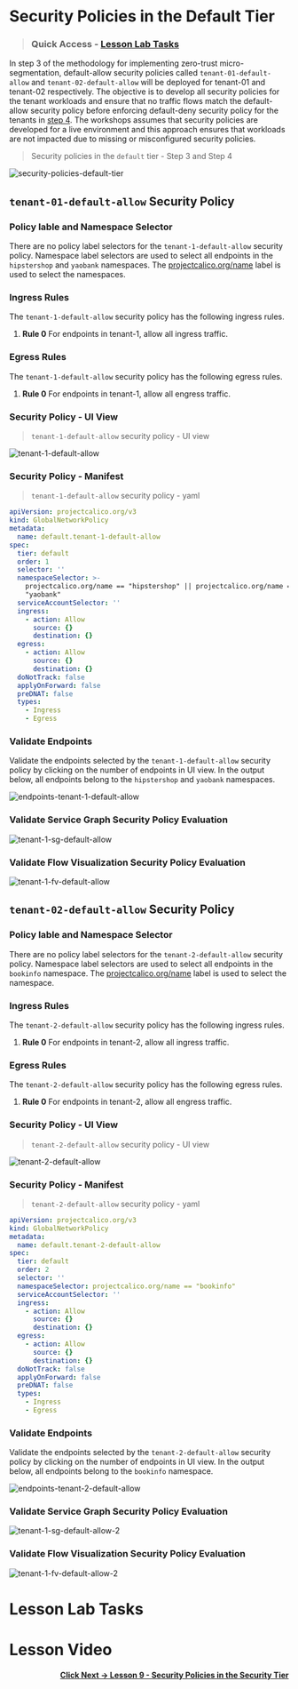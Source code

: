 
# Security Policies in the Default Tier

> ### Quick Access - [Lesson Lab Tasks](#Lesson-Lab-Tasks)

In step 3 of the methodology for implementing zero-trust micro-segmentation, default-allow security policies called `tenant-01-default-allow` and `tenant-02-default-allow` will be deployed for tenant-01 and tenant-02 respectively. The objective is to develop all security policies for the tenant workloads and ensure that no traffic flows match the default-allow security policy before enforcing default-deny security policy for the tenants in [step 4](https://github.com/tigera-cs/quickstart-self-service/blob/main/modules/enforce-default-deny.md). The workshops assumes that security policies are developed for a live environment and this approach ensures that workloads are not impacted due to missing or misconfigured security policies. 

> Security policies in the `default` tier - Step 3 and Step 4

![security-policies-default-tier](images/security-policies-default-tier.png)


## `tenant-01-default-allow` Security Policy

### Policy lable and Namespace Selector

There are no policy label selectors for the `tenant-1-default-allow` security policy. Namespace label selectors are used to select all endpoints in the `hipstershop` and `yaobank` namespaces. The [projectcalico.org/name](https://docs.tigera.io/v3.14/reference/resources/globalnetworkpolicy) label is used to select the namespaces. 

### Ingress Rules

The `tenant-1-default-allow` security policy has the following ingress rules.

01. **Rule 0** For endpoints in tenant-1, allow all ingress traffic. 

### Egress Rules

The `tenant-1-default-allow` security policy has the following egress rules.

01. **Rule 0** For endpoints in tenant-1, allow all engress traffic. 

### Security Policy - UI View

> `tenant-1-default-allow` security policy - UI view

![tenant-1-default-allow](images/tenant-1-default-allow-ui.png)

### Security Policy - Manifest
> `tenant-1-default-allow` security policy - yaml

```yaml
apiVersion: projectcalico.org/v3
kind: GlobalNetworkPolicy
metadata:
  name: default.tenant-1-default-allow
spec:
  tier: default
  order: 1
  selector: ''
  namespaceSelector: >-
    projectcalico.org/name == "hipstershop" || projectcalico.org/name ==
    "yaobank"
  serviceAccountSelector: ''
  ingress:
    - action: Allow
      source: {}
      destination: {}
  egress:
    - action: Allow
      source: {}
      destination: {}
  doNotTrack: false
  applyOnForward: false
  preDNAT: false
  types:
    - Ingress
    - Egress
```

### Validate Endpoints

Validate the endpoints selected by the `tenant-1-default-allow` security policy by clicking on the number of endpoints in UI view. In the output below, all endpoints belong to the `hipstershop` and `yaobank` namespaces.

![endpoints-tenant-1-default-allow](images/endpoints-tenant-1-default-allow.png)

### Validate Service Graph Security Policy Evaluation

![tenant-1-sg-default-allow](images/sg-default-allow.gif)

### Validate Flow Visualization Security Policy Evaluation

![tenant-1-fv-default-allow](images/fv-default-allow.gif)



## `tenant-02-default-allow` Security Policy

### Policy lable and Namespace Selector

There are no policy label selectors for the `tenant-2-default-allow` security policy. Namespace label selectors are used to select all endpoints in the `bookinfo` namespace. The [projectcalico.org/name](https://docs.tigera.io/v3.14/reference/resources/globalnetworkpolicy) label is used to select the namespace.   

### Ingress Rules

The `tenant-2-default-allow` security policy has the following ingress rules.

01. **Rule 0** For endpoints in tenant-2, allow all ingress traffic. 

### Egress Rules

The `tenant-2-default-allow` security policy has the following egress rules.

01. **Rule 0** For endpoints in tenant-2, allow all engress traffic. 

### Security Policy - UI View

> `tenant-2-default-allow` security policy - UI view

![tenant-2-default-allow](images/tenant-2-default-allow-ui.png)

### Security Policy - Manifest

> `tenant-2-default-allow` security policy - yaml

```yaml
apiVersion: projectcalico.org/v3
kind: GlobalNetworkPolicy
metadata:
  name: default.tenant-2-default-allow
spec:
  tier: default
  order: 2
  selector: ''
  namespaceSelector: projectcalico.org/name == "bookinfo"
  serviceAccountSelector: ''
  ingress:
    - action: Allow
      source: {}
      destination: {}
  egress:
    - action: Allow
      source: {}
      destination: {}
  doNotTrack: false
  applyOnForward: false
  preDNAT: false
  types:
    - Ingress
    - Egress
```

### Validate Endpoints

Validate the endpoints selected by the `tenant-2-default-allow` security policy by clicking on the number of endpoints in UI view. In the output below, all endpoints belong to the `bookinfo` namespace. 

![endpoints-tenant-2-default-allow](images/endpoints-tenant-2-default-allow.png)

### Validate Service Graph Security Policy Evaluation

![tenant-1-sg-default-allow-2](images/sg-default-allow-2.gif)

### Validate Flow Visualization Security Policy Evaluation

![tenant-1-fv-default-allow-2](images/fv-default-allow-2.gif)

# Lesson Lab Tasks

# Lesson Video


#### <div align="right">  [Click Next -> Lesson 9 - Security Policies in the Security Tier](https://github.com/tigera-cs/quickstart-self-service/blob/main/modules/security-policy-in-security-tier.md) </div>